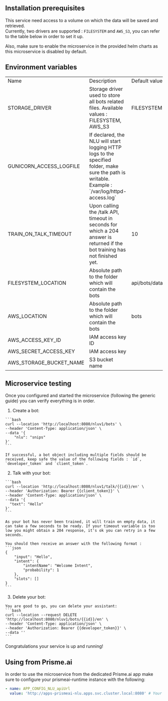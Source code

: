 ## Installation prerequisites

This service need access to a volume on which the data will be saved and retrieved.     
Currently, two drivers are supported : `FILESYSTEM` and `AWS_S3`, you can refer to the table below in order to set it up.  

Also, make sure to enable the microservice in the provided helm charts as this microservice is disabled by default.

## Environment variables


<table>
  <tr>
    <td>Name</td>
    <td>Description</td>
    <td>Default value</td>

  </tr>

  <!-- Common -->
  <tr>
    <td>STORAGE_DRIVER</td>
    <td>Storage driver used to store all bots related files. Available values : FILESYSTEM, AWS_S3</td>
    <td>FILESYSTEM</td>
  </tr>
  <tr>
    <td>GUNICORN_ACCESS_LOGFILE</td>
    <td>If declared, the NLU will start logging HTTP logs to the specified folder, make sure the path is writable. Example : `/var/log/httpd-access.log`</td>
    <td></td>
  </tr>
  <tr>
    <td>TRAIN_ON_TALK_TIMEOUT</td>
    <td>Upon calling the /talk API, timeout in seconds for which a 204 answer is returned if the bot training has not finished yet.</td>
    <td>10</td>
  </tr> 

  <!-- Filesystem -->
  <tr>
    <td>FILESYSTEM_LOCATION</td>
    <td>Absolute path to the folder which will contain the bots</td>
    <td>api/bots/datas/</td>
  </tr>

  <!-- AWS S3 -->
  <tr>
    <td>AWS_LOCATION</td>
    <td>Absolute path to the folder which will contain the bots</td>
    <td>bots</td>
  </tr>
  <tr>
    <td>AWS_ACCESS_KEY_ID</td>
    <td>IAM access key ID</td>
    <td></td>
  </tr>
  <tr>
    <td>AWS_SECRET_ACCESS_KEY</td>
    <td>IAM access key</td>
    <td></td>
  </tr>
  <tr>
    <td>AWS_STORAGE_BUCKET_NAME</td>
    <td>S3 bucket name</td>
    <td></td>
  </tr>
</table>


## Microservice testing
Once you configured and started the microservice (following the generic guide) you can verify everything is in order.

  1. Create a bot:  

    ```bash
    curl --location 'http://localhost:8080/nluv1/bots' \
    --header 'Content-Type: application/json' \
    --data '{
        "nlu": "snips"
    }'
    ```

    If successful, a bot object including multiple fields should be received, keep safe the value of the following fields : `id`, `developer_token` and `client_token`.

  2. Talk with your bot:

    ```bash
    curl --location 'http://localhost:8080/nluv1/talk/{{id}}/en' \
    --header 'Authorization: Bearer {{client_token}}' \
    --header 'Content-Type: application/json' \
    --data '{
      "text": "Hello"
    }'
    ```

    As your bot has never been trained, it will train on empty data, it can take a few seconds to be ready. If your timeout variable is too low you might obtain a 204 response, it's ok you can retry in a few seconds.

    You should then receive an answer with the following format : 
    ```json
    {
        "input": "Hello",
        "intent": {
            "intentName": "Welcome Intent",
            "probability": 1
        },
        "slots": []
    }
    ```

  3. Delete your bot:

    You are good to go, you can delete your assistant: 
    ```bash
    curl --location --request DELETE 'http://localhost:8080/nluv1/bots/{{id}}/en' \
    --header 'Content-Type: application/json' \
    --header 'Authorization: Bearer {{developer_token}}' \
    --data ''
    ```

Congratulations your service is up and running!

## Using from Prisme.ai

In order to use the microservice from the dedicated Prisme.ai app make sure to configure your prismeai-runtime instance with the following:
```yaml
- name: APP_CONFIG_NLU_apiUrl
  value: 'http://apps-prismeai-nlu.apps.svc.cluster.local:8080' # Your URL might be different depending on namespaces, port and such...
```